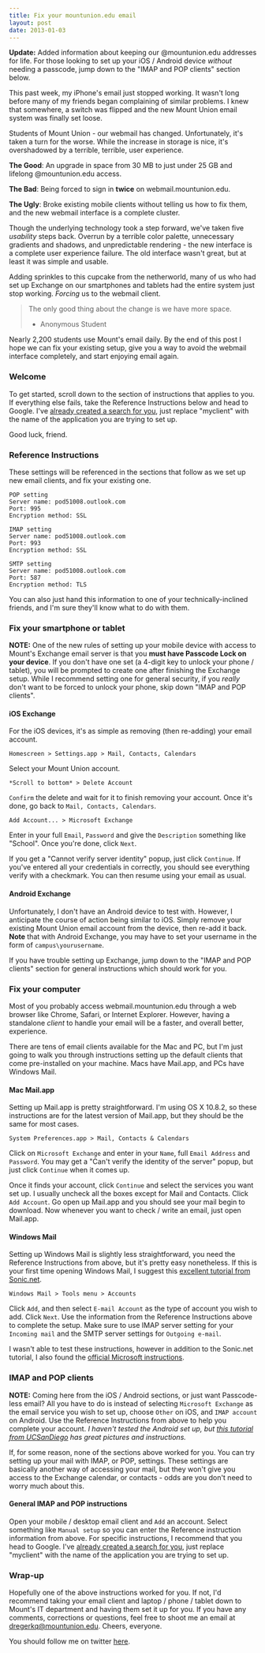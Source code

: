 ```yaml
---
title: Fix your mountunion.edu email
layout: post
date: 2013-01-03
---
```


**Update:** Added information about keeping our @mountunion.edu addresses for life. For those looking to set up your iOS / Android device *without* needing a passcode, jump down to the "IMAP and POP clients" section below. 

This past week, my iPhone's email just stopped working. It wasn't long before many of my friends began complaining of similar problems. I knew that somewhere, a switch was flipped and the new Mount Union email system was finally set loose. 

Students of Mount Union - our webmail has changed. Unfortunately, it's taken a turn for the worse. While the increase in storage is nice, it's overshadowed by a terrible, terrible, user experience.

**The Good**: An upgrade in space from 30 MB to just under 25 GB and lifelong @mountunion.edu access.

**The Bad**: Being forced to sign in **twice** on webmail.mountunion.edu.  

**The Ugly**: Broke existing mobile clients without telling us how to fix them, and the new webmail interface is a complete cluster. 

Though the underlying technology took a step forward, we've taken five *usability* steps back. Overrun by a terrible color palette, unnecessary gradients and shadows, and unpredictable rendering - the new interface is a complete user experience failure. The old interface wasn't great, but at least it was simple and usable. 

Adding sprinkles to this cupcake from the netherworld, many of us who had set up Exchange on our smartphones and tablets had the entire system just stop working. *Forcing* us to the webmail client. 

> The only good thing about the change is we have more space.  
> - Anonymous Student  

Nearly 2,200 students use Mount's email daily. By the end of this post I hope we can fix your existing setup, give you a way to avoid the webmail interface completely, and start enjoying email again. 

### Welcome

To get started, scroll down to the section of instructions that applies to you. If everything else fails, take the Reference Instructions below and head to Google. I've [already created a search for you](https://www.google.com/search?q=imap+setup+for+myclient), just replace "myclient" with the name of the application you are trying to set up. 

Good luck, friend. 

### Reference Instructions 

These settings will be referenced in the sections that follow as we set up new email clients, and fix your existing one. 

    POP setting
    Server name: pod51008.outlook.com
    Port: 995
    Encryption method: SSL

    IMAP setting
    Server name: pod51008.outlook.com
    Port: 993
    Encryption method: SSL

    SMTP setting
    Server name: pod51008.outlook.com
    Port: 587
    Encryption method: TLS

You can also just hand this information to one of your technically-inclined friends, and I'm sure they'll know what to do with them.

### Fix your smartphone or tablet

**NOTE:** One of the new rules of setting up your mobile device with access to Mount's Exchange email server is that you **must have Passcode Lock on your device**. If you don't have one set (a 4-digit key to unlock your phone / tablet), you will be prompted to create one after finishing the Exchange setup. While I recommend setting one for general security, if you *really* don't want to be forced to unlock your phone, skip down "IMAP and POP clients". 

#### iOS Exchange

For the iOS devices, it's as simple as removing (then re-adding) your email account. 

    Homescreen > Settings.app > Mail, Contacts, Calendars

Select your Mount Union account. 

    *Scroll to bottom* > Delete Account

`Confirm` the delete and wait for it to finish removing your account. Once it's done, go back to `Mail, Contacts, Calendars`.

    Add Account... > Microsoft Exchange

Enter in your full `Email`, `Password` and give the `Description` something like "School". Once you're done, click `Next`.

If you get a "Cannot verify server identity" popup, just click `Continue`. If you've entered all your credentials in correctly, you should see everything verify with a checkmark. You can then resume using your email as usual. 

#### Android Exchange

Unfortunately, I don't have an Android device to test with. However, I anticipate the course of action being similar to iOS. Simply remove your existing Mount Union email account from the device, then re-add it back. **Note** that with Android Exchange, you may have to set your username in the form of `campus\yourusername`. 

If you have trouble setting up Exchange, jump down to the "IMAP and POP clients" section for general instructions which should work for you. 

### Fix your computer

Most of you probably access webmail.mountunion.edu through a web browser like Chrome, Safari, or Internet Explorer. However, having a standalone *client* to handle your email will be a faster, and overall better, experience. 

There are tens of email clients available for the Mac and PC, but I'm just going to walk you through instructions setting up the default clients that come pre-installed on your machine. Macs have Mail.app, and PCs have Windows Mail. 


#### Mac Mail.app

Setting up Mail.app is pretty straightforward. I'm using OS X 10.8.2, so these instructions are for the latest version of Mail.app, but they should be the same for most cases. 

    System Preferences.app > Mail, Contacts & Calendars

Click on `Microsoft Exchange` and enter in your `Name`, full `Email Address` and `Password`. You may get a "Can't verify the identity of the server" popup, but just click `Continue` when it comes up. 

Once it finds your account, click `Continue` and select the services you want set up. I usually uncheck all the boxes except for Mail and Contacts. Click `Add Account`. Go open up Mail.app and you should see your mail begin to download. Now whenever you want to check / write an email, just open Mail.app.

#### Windows Mail

Setting up Windows Mail is slightly less straightforward, you need the Reference Instructions from above, but it's pretty easy nonetheless. If this is your first time opening Windows Mail, I suggest this [excellent tutorial from Sonic.net](https://wiki.sonic.net/wiki/Windows_Mail_IMAP_Settings).

    Windows Mail > Tools menu > Accounts

Click `Add`, and then select `E-mail Account` as the type of account you wish to add. Click `Next`. Use the information from the Reference Instructions above to complete the setup. Make sure to use IMAP server setting for your `Incoming mail` and the SMTP server settings for `Outgoing e-mail`. 

I wasn't able to test these instructions, however in addition to the Sonic.net tutorial, I also found the [official Microsoft instructions](http://windows.microsoft.com/en-US/windows-vista/Windows-Mail-setting-up-an-account-from-start-to-finish). 

### IMAP and POP clients

**NOTE:** Coming here from the iOS / Android sections, or just want Passcode-less email? All you have to do is instead of selecting `Microsoft Exchange` as the email service you wish to set up, choose `Other` on iOS, and `IMAP account` on Android. Use the Reference Instructions from above to help you complete your account. *I haven't tested the Android set up, but [this tutorial from UCSanDiego](http://blink.ucsd.edu/technology/email/mobile/android-imap.html) has great pictures and instructions.*

If, for some reason, none of the sections above worked for you. You can try setting up your mail with IMAP, or POP, settings. These settings are basically another way of accessing your mail, but they won't give you access to the Exchange calendar, or contacts - odds are you don't need to worry much about this. 

#### General IMAP and POP instructions 

Open your mobile / desktop email client and `Add` an account. Select something like `Manual setup` so you can enter the Reference instruction information from above. For specific instructions, I recommend that you head to Google. I've [already created a search for you](https://www.google.com/search?q=imap+setup+for+myclient), just replace "myclient" with the name of the application you are trying to set up. 

### Wrap-up

Hopefully one of the above instructions worked for you. If not, I'd recommend taking your email client and laptop / phone / tablet down to Mount's IT department and having them set it up for you. If you have any comments, corrections or questions, feel free to shoot me an email at <dregerkq@mountunion.edu>. Cheers, everyone. 

You should follow me on twitter [here](http://twitter.com/dreger). 
